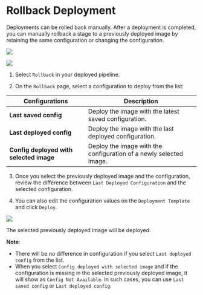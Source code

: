# Rollback Deployment


Deployments can be rolled back manually. After a deployment is completed, you can manually rollback a stage to a previously deployed image by retaining the same configuration or changing the configuration.


![](https://devtron-public-asset.s3.us-east-2.amazonaws.com/images/deploying-application/rollback-deployment/rollback-icon.jpg)

![](https://devtron-public-asset.s3.us-east-2.amazonaws.com/images/deploying-application/rollback-deployment/select-config-to-deploy.png)

1. Select `Rollback` in your deployed pipeline.

2. On the `Rollback` page, select a configuration to deploy from the list:

| Configurations | Description |
| --- | --- |
| **Last saved config** | Deploy the image with the latest saved configuration. |
| **Last deployed config** | Deploy the image with the last deployed configuration. |
| **Config deployed with selected image** | Deploy the image with the configuration of a newly selected image. |

3. Once you select the previously deployed image and the configuration, review the difference between `Last Deployed Configuration` and the selected configuration.

4. You can also edit the configuration values on the `Deployment Template` and click `Deploy`.

![](https://devtron-public-asset.s3.us-east-2.amazonaws.com/images/deploying-application/rollback-deployment/config-diff.jpg)

The selected previously deployed image will be deployed.

**Note**: 
- There will be no difference in configuration if you select `Last deployed config` from the list.
- When you select `Config deployed with selected image` and  if the configuration is missing in the selected previously deployed image, it will show as `Config Not Available`. In such cases, you can use `Last saved config` or `Last deployed config`.



